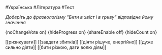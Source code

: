 #Українська #Література #Тест

*Доберіть до фразеологізму "Бити в хвіст і в гриву" відповідне йому значення*

{noChangeVote on}
{hideProgress on}
{shareEnable off}
{hideCount on}

[[ризикувати]]
[[завдати збитків]]
[[діяти рішуче, енергійно]]
[[дуже сильно діяти]]
[[бити різкою, дати волю діям]]
